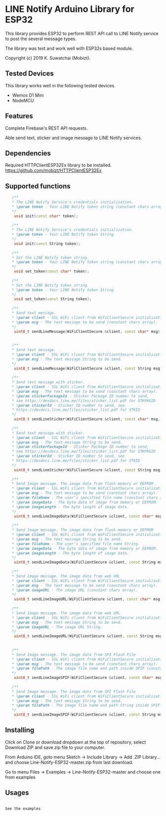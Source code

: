 # LINE Notify Arduino Library for ESP32

This library provides ESP32 to perform REST API call to LINE Notify service to post the several message types. 

The library was test and work well with ESP32s based module.

Copyright (c) 2019 K. Suwatchai (Mobizt).

## Tested Devices

This library works well in the following tested devices.

 * Wemos D1 Mini
 * NodeMCU
 
## Features

Complete Firebase's REST API requests.

Able send text, sticker and image message to LINE Notify services.


## Dependencies
Required HTTPClientESP32Ex library to be installed. 
https://github.com/mobizt/HTTPClientESP32Ex


## Supported functions

```c++
   /**
   * The LINE Notify Service's credentials initialization.
   * \param token - Your LINE Notify token string (constant chars array).
   */
    void init(const char* token);
	
   /**
   * The LINE Notify Service's credentials initialization.
   * \param token - Your LINE Notify token String.
   */
    void init(const String token);
	
   /**
   * Set the LINE Notify token string.
   * \param token - Your LINE Notify token string (constant chars array).
   */
    void set_token(const char* token);
	
   /**
   * Set the LINE Notify token string.
   * \param token - Your LINE Notify token String.
   */
    void set_token(const String token);
	
   /**
   * Send text message.
   * \param client - SSL WiFi client from WiFiClientSecure initialization.
   * \param msg - The text message to be send (constant chars array).
   */
    uint8_t sendLineMessage(WiFiClientSecure &client, const char* msg);
	
	
   /**
   * Send text message.
   * \param client - SSL WiFi client from WiFiClientSecure initialization.
   * \param msg - The text message String to be send.
   */
    uint8_t sendLineMessage(WiFiClientSecure &client, const String msg);
	
   /**
   * Send text message with sticker.
   * \param client - SSL WiFi client from WiFiClientSecure initialization.
   * \param msg - The text message to be send (constant chars array).
   * \param stickerPackageId - Sticker Package ID number to send, 
   * see https://devdocs.line.me/files/sticker_list.pdf for STKPKGID
   * \param stickerId - Sticker ID number to send, see 
   * https://devdocs.line.me/files/sticker_list.pdf for STKID
   */
    uint8_t sendLineSticker(WiFiClientSecure &client, const char* msg, uint16_t  stickerPackageId, uint16_t stickerId);
	
   /**
   * Send text message with sticker.
   * \param client - SSL WiFi client from WiFiClientSecure initialization.
   * \param msg - The text message String to be send.
   * \param stickerPackageId - Sticker Package ID number to send, 
   * see https://devdocs.line.me/files/sticker_list.pdf for STKPKGID
   * \param stickerId - Sticker ID number to send, see 
   * https://devdocs.line.me/files/sticker_list.pdf for STKID
   */
    uint8_t sendLineSticker(WiFiClientSecure &client, const String msg, uint16_t  stickerPackageId, uint16_t stickerId);
	
   /**
   * Send Image message. The image data from flash memory or EEPROM
   * \param client - SSL WiFi client from WiFiClientSecure initialization.
   * \param msg - The text message to be send (constant chars array).
   * \param fileName - The user's specified file name (constant chars array).
   * \param imageData - The byte data of image from memory or EEPROM.
   * \param imageLength - The byte length of image data.   
   */
    uint8_t sendLineImageData(WiFiClientSecure &client, const char* msg, const char* fileName, uint8_t* imageData, size_t imageLength);
    
   /**
   * Send Image message. The image data from flash memory or EEPROM
   * \param client - SSL WiFi client from WiFiClientSecure initialization.
   * \param msg - The text message String to be send.
   * \param fileName - The user's specified file name String.
   * \param imageData - The byte data of image from memory or EEPROM.
   * \param imageLength - The byte length of image data.   
   */
    uint8_t sendLineImageData(WiFiClientSecure &client, const String msg, const String fileName, uint8_t* imageData, size_t imageLength);
    
   /**
   * Send Image message. The image data from web URL
   * \param client - SSL WiFi client from WiFiClientSecure initialization.
   * \param msg - The text message to be send (constant chars array).
   * \param imageURL - The image URL (constant chars array).
   */
	uint8_t sendLineImageURL(WiFiClientSecure &client, const char* msg, const char* imageURL);
	
   /**
   * Send Image message. The image data from web URL
   * \param client - SSL WiFi client from WiFiClientSecure initialization.
   * \param msg - The text message String to be send.
   * \param imageURL - The image URL String.
   */
	uint8_t sendLineImageURL(WiFiClientSecure &client, const String msg, const String imageURL);
	
	
   /**
   * Send Image message. The image data from SPI Flash File
   * \param client - SSL WiFi client from WiFiClientSecure initialization.
   * \param msg - The text message to be send (constant chars array).
   * \param filePath - The image file name and path inside SPIF (constant chars array).
   */
    uint8_t sendLineImageSPIF(WiFiClientSecure &client, const char* msg, const char* filePath);
	
   /**
   * Send Image message. The image data from SPI Flash File
   * \param client - SSL WiFi client from WiFiClientSecure initialization.
   * \param msg - The text message String to be send.
   * \param filePath - The image file name and path String inside SPIF.
   */
    uint8_t sendLineImageSPIF(WiFiClientSecure &client, const String msg, const String filePath);


```
## Installing

Click on Clone or download dropdown at the top of repository, select Download ZIP and save zip file to your computer.

From Arduino IDE, goto menu Sketch -> Include Library -> Add .ZIP Library... and choose Line-Notify-ESP32-master.zip from last download.

Go to menu Files -> Examples -> Line-Notify-ESP32-master and choose one from examples

## Usages

```c++

See the examples

```
